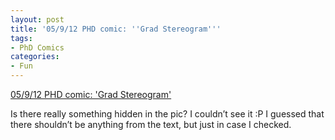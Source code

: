 ```yaml
---
layout: post
title: '05/9/12 PHD comic: ''Grad Stereogram'''
tags:
- PhD Comics
categories:
- Fun
---
```

<a href="http://www.phdcomics.com/comics.php?f=1493">05/9/12 PHD comic: 'Grad Stereogram'</a><br/><p>Is there really something hidden in the pic? I couldn&#8217;t see it :P I guessed that there shouldn&#8217;t be anything from the text, but just in case I checked. </p>
